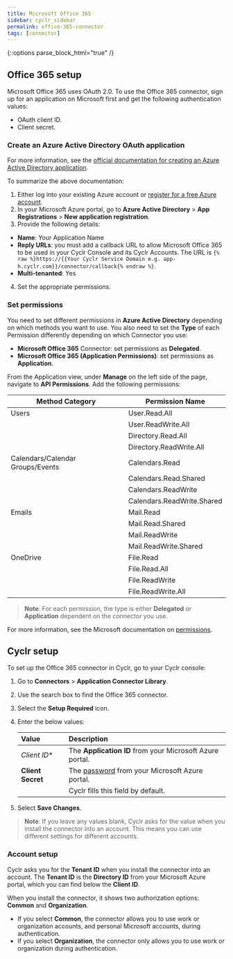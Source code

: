 ```yaml
---
title: Microsoft Office 365
sidebar: cyclr_sidebar
permalink: office-365-connector
tags: [connector]
---
```

{::options parse_block_html="true" /}
<section class="card">

## Office 365 setup

Microsoft Office 365 uses OAuth 2.0. To use the Office 365 connector, sign up for an application on Microsoft first and get the following authentication values:
* OAuth client ID.
* Client secret.

### Create an Azure Active Directory OAuth application

For more information, see the [official documentation for creating an Azure Active Directory application](https://docs.microsoft.com/en-us/azure/active-directory/develop/active-directory-integrating-applications).

To summarize the above documentation:

1. Either log into your existing Azure account or [register for a free Azure account](https://azure.microsoft.com/free/?WT.mc_id=A261C142F).
2. In your Microsoft Azure portal, go to **Azure Active Directory** > **App Registrations** > **New application registration**.
3. Provide the following details:

  * **Name**: Your Application Name
  * **Reply URLs**: you must add a callback URL to allow Microsoft Office 365 to be used in your Cyclr Console and its Cyclr Accounts. The URL is `{% raw %}https://{{Your Cyclr Service Domain e.g. app-h.cyclr.com}}/connector/callback{% endraw %}`.
  * **Multi-tenanted**: Yes
   
4. Set the appropriate permissions.

### Set permissions

You need to set different permissions in **Azure Active Directory** depending on which methods you want to use. You also need to set the **Type** of each Permission differently depending on which Connector you use:

* **Microsoft Office 365** Connector: set permissions as **Delegated**.
* **Microsoft Office 365 (Application Permissions)**: set permissions as **Application**.

From the Application view, under **Manage** on the left side of the page, navigate to **API Permissions**. Add the following permissions:

| **Method Category**              | **Permission Name**        |
|----------------------------------|----------------------------|
| Users                            | User.Read.All              |
|                                  | User.ReadWrite.All         |
|                                  | Directory.Read.All         |
|                                  | Directory.ReadWrite.All    |
| Calendars/Calendar Groups/Events | Calendars.Read             |
|                                  | Calendars.Read.Shared      |
|                                  | Calendars.ReadWrite        |
|                                  | Calendars.ReadWrite.Shared |
| Emails                           | Mail.Read                  |
|                                  | Mail.Read.Shared           |
|                                  | Mail.ReadWrite             |
|                                  | Mail.ReadWrite.Shared      |
| OneDrive                         | File.Read                  |
|                                  | File.Read.All              |
|                                  | File.ReadWrite             |
|                                  | File.ReadWrite.All         |

> **Note**: For each permission, the type is either **Delegated** or **Application** dependent on the connector you use.

For more information, see the Microsoft documentation on [permissions](https://docs.microsoft.com/en-us/graph/permissions-reference).

</section>
<section class="card">

## Cyclr setup

To set up the Office 365 connector in Cyclr, go to your Cyclr console:

1. Go to **Connectors** > **Application Connector Library**.

2. Use the search box to find the Office 365 connector.

3. Select the **Setup Required** icon.

4. Enter the below values:

   | Value              | Description                                 |
   | :----------------- | :------------------------------------------ |
   | *Client ID**   | The **Application ID** from your Microsoft Azure portal.                       |
   | **Client Secret**   | The [password](#secret) from your Microsoft Azure portal.                             |
   | **<default value>**| Cyclr fills this field by default.          |

5. Select **Save Changes**.

> **Note**: If you leave any values blank, Cyclr asks for the value when you install the connector into an account. This means you can use different settings for different accounts.

### Account setup

Cyclr asks you for the **Tenant ID** when you install the connector into an account. The **Tenant ID**  is the **Directory ID** from your Microsoft Azure portal, which you can find below the **Client ID**.

When you install the connector, it shows two authorization options: **Common** and **Organization**.
* If you select **Common**, the connector allows you to use work or organization accounts, and personal Microsoft accounts, during authentication.
* If you select **Organization**, the connector only allows you to use work or organization during authentication.
   
</section>
